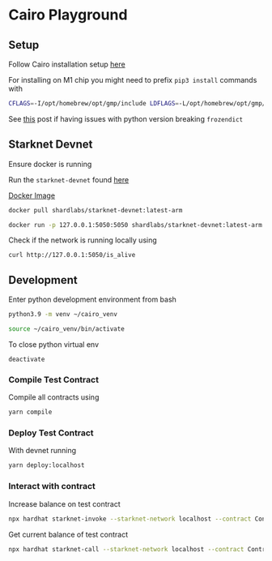 # Cairo Playground

## Setup

Follow Cairo installation setup [here](https://starknet.io/docs/quickstart.html#quickstart)

For installing on M1 chip you might need to prefix `pip3 install` commands with

```bash
CFLAGS=-I/opt/homebrew/opt/gmp/include LDFLAGS=-L/opt/homebrew/opt/gmp/lib
```

See [this](https://stackoverflow.com/questions/70749690/attributeerror-module-collections-has-no-attribute-mapping) post if having issues with python version breaking `frozendict`

## Starknet Devnet

Ensure docker is running

Run the `starknet-devnet` found [here](https://github.com/Shard-Labs/starknet-devnet)

[Docker Image](https://hub.docker.com/r/shardlabs/starknet-devnet)

```bash
docker pull shardlabs/starknet-devnet:latest-arm
```

```bash
docker run -p 127.0.0.1:5050:5050 shardlabs/starknet-devnet:latest-arm
```

Check if the network is running locally using

```
curl http://127.0.0.1:5050/is_alive
```

## Development

Enter python development environment from bash

```bash
python3.9 -m venv ~/cairo_venv
```

```bash
source ~/cairo_venv/bin/activate
```

To close python virtual env

```
deactivate
```

### Compile Test Contract

Compile all contracts using

```bash
yarn compile
```

### Deploy Test Contract

With devnet running

```bash
yarn deploy:localhost
```

### Interact with contract

Increase balance on test contract

```bash
npx hardhat starknet-invoke --starknet-network localhost --contract Contract --function increase_balance --address [CONTRACT_ADDRESS] --inputs "10" --wallet TestWallet
```

Get current balance of test contract

```bash
npx hardhat starknet-call --starknet-network localhost --contract Contract --function get_balance --address [CONTRACT_ADDRESS]  --wallet TestWallet
```
